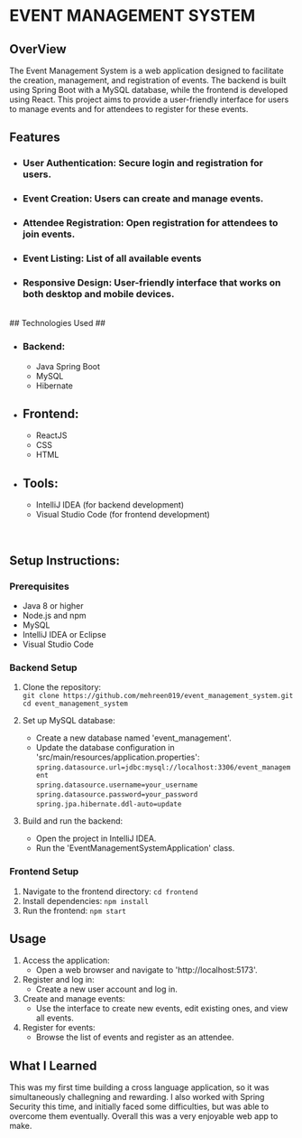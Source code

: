 #  EVENT MANAGEMENT SYSTEM

## OverView ##

The Event Management System is a web application designed to facilitate the creation, management, and registration of events. The backend is built using Spring Boot with a MySQL database, while the frontend is developed using React. This project aims to provide a user-friendly interface for users to manage events and for attendees to register for these events.

## Features ##

- ### User Authentication:  Secure login and registration for users.
- ### Event Creation: Users can create and manage events.
- ### Attendee Registration: Open registration for attendees to join events.
- ### Event Listing: List of all available events
- ### Responsive Design: User-friendly interface that works on both desktop and mobile devices.

<br>
## Technologies Used ##

- ### Backend: ###
  - Java Spring Boot
  - MySQL
  - Hibernate
- ## Frontend: ###
  - ReactJS
  - CSS
  - HTML
- ## Tools: ##
  - IntelliJ IDEA (for backend development)
  - Visual Studio Code (for frontend development)

<br>
  
## Setup Instructions: ##

### Prerequisites ###

- Java 8 or higher
- Node.js and npm
- MySQL
- IntelliJ IDEA or Eclipse
- Visual Studio Code
  
### Backend Setup ###

1. Clone the repository: <br>
   `git clone https://github.com/mehreen019/event_management_system.git` <br>
    `cd event_management_system`

3. Set up MySQL database:
    - Create a new database named 'event_management'.
    - Update the database configuration in 'src/main/resources/application.properties':
    `spring.datasource.url=jdbc:mysql://localhost:3306/event_management` <br>
    `spring.datasource.username=your_username` <br>
    `spring.datasource.password=your_password` <br>
    `spring.jpa.hibernate.ddl-auto=update` <br>

4. Build and run the backend:
    - Open the project in IntelliJ IDEA.
    - Run the 'EventManagementSystemApplication' class.
  
### Frontend Setup ###
1. Navigate to the frontend directory:
    `cd frontend`
2. Install dependencies:
   `npm install`
3. Run the frontend:
   `npm start`

## Usage ##

1. Access the application:
    - Open a web browser and navigate to 'http://localhost:5173'.
2. Register and log in:
    - Create a new user account and log in.
3. Create and manage events:
    - Use the interface to create new events, edit existing ones, and view all events.
4. Register for events:
    - Browse the list of events and register as an attendee.

## What I Learned ##

This was my first time building a cross language application, so it was simultaneously challegning and rewarding. I also worked with Spring Security this time, and initially faced some difficulties, but was able to overcome them eventually. Overall this was a very enjoyable web app to make.

